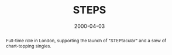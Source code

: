 ---
eleventyExcludeFromCollections: false
permalink: "artists/steps/index.html"

layout: article.njk
title: STEPS
client: ARTISTdirect
partner: Byrne Blood Management
date: 2000-04-03
abstract: Full-time role in London, supporting the launch of "STEPtacular" and a slew of chart-topping singles.
headline: Steptacular!
thumbnail:
 - steps_600x600.jpg
collaborators:
 - Jack Wallington
 - Byrne Blood Management
text:
  - Following an idle conversation where it turned out I was the only person in
    the ARTISTdirect office in Los Angeles to have heard of STEPS, I embarked
    on a two year journey working with "superfan" Jack Wallington and their
    management at Byrne Blood.
  - As an group focused around larger-than-life personalities and a strong set
    of radio-friendly singles, the site went through an overhaul with every
    ongoing variant of their brand, which changed on every release.
  - Of particular note, I spent many, many hours breaking down TIF files from
    photo shoots to create animated GIFs of the bands signature dance moves, (i.e,
    their "STEPS").
media:
  - steps-buzz.png
  - steps-news.png
tags: web
---